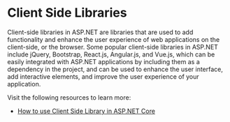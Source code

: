 # Client Side Libraries

Client-side libraries in ASP.NET are libraries that are used to add functionality and enhance the user experience of web applications on the client-side, or the browser. Some popular client-side libraries in ASP.NET include jQuery, Bootstrap, React.js, Angular.js, and Vue.js, which can be easily integrated with ASP.NET applications by including them as a dependency in the project, and can be used to enhance the user interface, add interactive elements, and improve the user experience of your application.

Visit the following resources to learn more:

- [How to use Client Side Library in ASP.NET Core](https://www.youtube.com/watch?v=VwqozSbQuec)